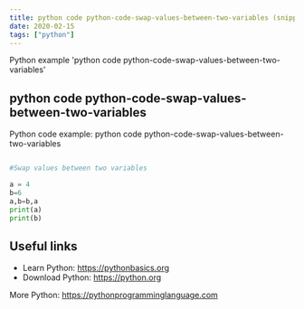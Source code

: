 ```yaml
---
title: python code python-code-swap-values-between-two-variables (snippet)
date: 2020-02-15
tags: ["python"]
---
```

Python example 'python code python-code-swap-values-between-two-variables'


## python code python-code-swap-values-between-two-variables

Python code example: python code python-code-swap-values-between-two-variables

```python

#Swap values between two variables

a = 4
b=6
a,b=b,a
print(a)
print(b)


```

## Useful links

- Learn Python: https://pythonbasics.org
- Download Python: https://python.org

More Python: https://pythonprogramminglanguage.com

